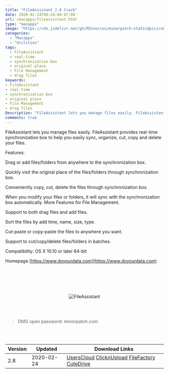 ```yaml
---
title: "FileAssistant 2.8 Crack"
date: 2020-02-24T00:24:04-07:00
url: /macapps/fileassistant.html
type: "macapps"
image: "https://cdn.jsdelivr.net/gh/Rhinocros/minorpatch-static@pics/uPic/9sOlIk.jpg"
categories:
  - "Macapps"
  - "Utilities"
tags:
  - FileAssistant
  - real-time
  - synchronization box
  - original place
  - File Management
  - drag files
keywords:
- FileAssistant
- real-time
- synchronization box
- original place
- File Management
- drag files
Description: "FileAssistant lets you manage files easily. FileAssistant provides real-time synchronization box to help you easily sync, organize, cut, copy and delete your files"
comments: true
---
```


FileAssistant lets you manage files easily. FileAssistant provides real-time synchronization box to help you easily sync, organize, cut, copy and delete your files.

Features:

Drag or add files/folders from anywhere to the synchronization box.

Quickly visit the original place of the files/folders through synchronization box.

Conveniently copy, cut, delete the files through synchronization box.

When you modify your files or folders, it will sync with the synchronization box automatically. More Features for File Management.

Support to both drag files and add files.

Sort the files by add time, name, size, type.

Cut-paste or copy-paste the files to anywhere you want.

Support to cut/copy/delete files/folders in batches.



Compatibility: OS X 10.10 or later 64-bit

Homepage [https://www.doyourdata.com](https://www.doyourdata.com)

<br/>
<br/>
<script async src="https://pagead2.googlesyndication.com/pagead/js/adsbygoogle.js"></script>
<ins class="adsbygoogle"
     style="display:block; text-align:center;"
     data-ad-layout="in-article"
     data-ad-format="fluid"
     data-ad-client="ca-pub-8746275014476192"
     data-ad-slot="5144997159"></ins>
<script>
     (adsbygoogle = window.adsbygoogle || []).push({});
</script>
<br/>
<br/>


<center>

![FileAssistant](https://cdn.jsdelivr.net/gh/Rhinocros/minorpatch-static@pics/uPic/MinorPatch-20200224151151.jpg)

</center>

<br/>
<br/>


> DMG open password: minorpatch.com

<br/>

<br/>
<div id="history_version" class="history_version">

| Version | Updated | Download Links |
| ---- | ---- | ---- |
| 2.8 | 2020-02-24 | [UsersCloud](https://ouo.io/YXJmAf)   [ClicknUpload](https://ouo.io/2pgP8s)   [FileFactory](https://ouo.io/Jtj1QX)   [CuteDrive](https://ouo.io/HreNOg) |

</div>
